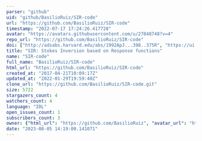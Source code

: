 ```yaml
---
parser: "github"
uid: "github/BasilioRuiz/SIR-code"
url: "https://github.com/BasilioRuiz/SIR-code"
timestamp: "2022-07-17 17:24:26.417728"
avatar: "https://avatars.githubusercontent.com/u/27848748?v=4"
repo_url: "https://github.com/BasilioRuiz/SIR-code"
doi: ["http://adsabs.harvard.edu/abs/1992ApJ...398..375R", "https://ui.adsabs.harvard.edu/abs/2012ascl.soft12008R/abstract"]
title: "SIR: Stokes Inversion based on Response functions"
name: "SIR-code"
full_name: "BasilioRuiz/SIR-code"
html_url: "https://github.com/BasilioRuiz/SIR-code"
created_at: "2017-04-21T10:09:17Z"
updated_at: "2022-01-29T19:59:40Z"
clone_url: "https://github.com/BasilioRuiz/SIR-code.git"
size: 5722
stargazers_count: 4
watchers_count: 4
language: "IDL"
open_issues_count: 1
subscribers_count: 3
owner: {"html_url": "https://github.com/BasilioRuiz", "avatar_url": "https://avatars.githubusercontent.com/u/27848748?v=4", "login": "BasilioRuiz", "type": "User"}
date: "2023-08-05 14:19:00.141071"
---
```


